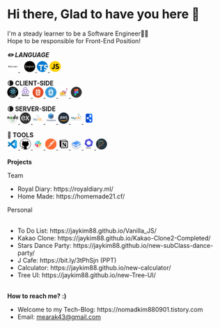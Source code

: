 Hi there, Glad to have you here 👋
==================================
I'm a steady learner to be a Software Engineer👨‍💻   
Hope to be responsible for Front-End Position!

<Strong style="font-style:italic">✏️ LANGUAGE</Strong>   
<a target="_blank" rel="noopener noreferrer" href="https://github.com/JayKim88" style="margin-right:10px">
<img src="images/korean.png" width="5%" alt="korean"/>
</a>
<a target="_blank" rel="noopener noreferrer" href="https://github.com/JayKim88">
<img src="images/english.png" width="5%" alt="english"/>
</a>
<a target="_blank" rel="noopener noreferrer" href="https://www.typescriptlang.org/">
<img src="images/typescript.svg" width="5%" alt="typescript"/>
</a>
<a target="_blank" rel="noopener noreferrer" href="https://javascript.info/">
<img src="images/javascript.png" width="5%" alt="javascript"/>
</a>

<Strong>🌘 CLIENT-SIDE</Strong>
<br/>
<a target="_blank" rel="noopener noreferrer" href="https://reactjs.org/">
<img src="images/react.png" width="5%" alt="react"/>
</a>
<a target="_blank" rel="noopener noreferrer" href="https://redux.js.org/">
<img src="images/redux.png" width="5%" alt="redux"/>
</a>
<a target="_blank" rel="noopener noreferrer" href="https://en.wikipedia.org/wiki/HTML">
<img src="images/html.png" width="5%" alt="html"/>
</a>
<a target="_blank" rel="noopener noreferrer" href="https://en.wikipedia.org/wiki/CSS">
<img src="images/css.png" width="5%" alt="css"/>
</a>
<a target="_blank" rel="noopener noreferrer" href="https://styled-components.com/">
<img src="images/styledComponents.png" width="5%" alt="styledComponents"/>
</a>
<a target="_blank" rel="noopener noreferrer" href="https://www.figma.com/">
<img src="images/figma.png" width="5%" alt="figma"/>
</a>

<Strong>🌘 SERVER-SIDE</Strong>
<br>
<a target="_blank" rel="noopener noreferrer" href="https://nodejs.org/en/">
<img src="images/nodejs-2.svg" width="5%" alt="nodejs"/>
</a>
<a target="_blank" rel="noopener noreferrer" href="https://expressjs.com/">
<img src="images/express.png" width="5%" alt="express"/>
</a>
<a target="_blank" rel="noopener noreferrer" href="https://www.mysql.com/">
<img src="images/mysql.png" width="5%" alt="mysql"/>
</a>
<a target="_blank" rel="noopener noreferrer" href="https://sequelize.org/">
<img src="images/sequelize.png" width="5%" alt="sequelize"/>
</a>
<a target="_blank" rel="noopener noreferrer" href="https://aws.amazon.com/?nc2=h_lg">
<img src="images/aws.png" width="5%" alt="aws"/>
</a>
<a target="_blank" rel="noopener noreferrer" href="https://www.mysql.com/products/workbench/">
<img src="images/workbench.png" width="5%" alt="workbench"/>
</a>
<a target="_blank" rel="noopener noreferrer" href="https://dbdiagram.io/home">
<img src="images/dbdiagram1.png" width="5%" alt="dbdiagram"/>
</a>

<Strong>🔧 TOOLS</Strong>
<br>
<a target="_blank" rel="noopener noreferrer" href="https://code.visualstudio.com/">
<img src="images/vscode.png" width="5%" alt="vscode"/>
</a>
<a target="_blank" rel="noopener noreferrer" href="https://github.com/">
<img src="images/github.png" width="5%" alt="github"/>
</a>
<a target="_blank" rel="noopener noreferrer" href="https://slack.com/intl/en-kr/">
<img src="images/slack.png" width="5%" alt="slack"/>
</a>
<a target="_blank" rel="noopener noreferrer" href="https://www.postman.com/">
<img src="images/postman.png" width="5%" alt="postman"/>
</a>
<a target="_blank" rel="noopener noreferrer" href="https://www.notion.so/">
<img src="images/notion.png" width="5%" alt="notion"/>
</a>
<a target="_blank" rel="noopener noreferrer" href="https://www.gitbook.com/">
<img src="images/gitbook.png" width="5%" alt="gitbook"/>
</a>
<a target="_blank" rel="noopener noreferrer" href="https://eslint.org/">
<img src="images/eslint.png" width="5%" alt="eslint"/>
</a>
<a target="_blank" rel="noopener noreferrer" href="https://prettier.io/">
<img src="images/prettier.png" width="5%" alt="prettier"/>
</a>
<br/>
<br/>
<Strong>Projects</Strong>

Team  
  <ul>
    <li>
    Royal Diary: https://royaldiary.ml/
    </li>
    <li>
    Home Made: https://homemade21.cf/
    </li>
  </ul>
Personal    
<br/>
<br/>
<ul>
  <li>
  To Do List: https://jaykim88.github.io/Vanilla_JS/
  </li>
  <li>
  Kakao Clone: https://jaykim88.github.io/Kakao-Clone2-Completed/
  </li>
  <li>
  Stars Dance Party: https://jaykim88.github.io/new-subClass-dance-party/
  </li>
  <li>
  J Cafe: https://bit.ly/3tPhSjn (PPT)
  </li>
  <li>
  Calculator: https://jaykim88.github.io/new-calculator/
  </li>
  <li>
  Tree UI: https://jaykim88.github.io/new-Tree-UI/
  </li>
</ul>
<br/>
<Strong>How to reach me? :)</Strong>
<br/>
<ul>
  <li>
  Welcome to my Tech-Blog: https://nomadkim880901.tistory.com
  </li>
  <li>
  Email: <a href="mailto:mearak43@gmail.com">mearak43@gmail.com</a>
  </li>
</ul>
<!--
**JayKim88/JayKim88** is a ✨ _special_ ✨ repository because its `README.md` (this file) appears on your GitHub profile.

Here are some ideas to get you started:

- 🔭 I’m currently working on ...
- 🌱 I’m currently learning ...
- 👯 I’m looking to collaborate on ...
- 🤔 I’m looking for help with ...
- 💬 Ask me about ...
- 📫 How to reach me: ...
- 😄 Pronouns: ...
- ⚡ Fun fact: ...
-->
